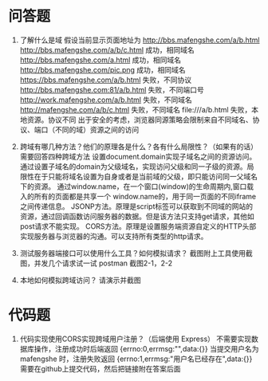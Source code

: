 # 问答题
1. 了解什么是域
假设当前显示页面地址为 http://bbs.mafengshe.com/a/b.html
http://bbs.mafengshe.com/a/b/c.html  成功，相同域名
http://bbs.mafengshe.com/a.html  成功，相同域名
http://bbs.mafengshe.com/pic.png  成功，相同域名
https://bbs.mafengshe.com/a/b.html 失败，不同协议
http://bbs.mafengshe.com:81/a/b.html 失败，不同端口号
http://work.mafengshe.com/a/b.html 失败，不同域名
http://mafengshe.com/a/b/c.html  失败，不同域名
file:///a/b.html 失败，本地资源。协议不同
出于安全的考虑，浏览器同源策略会限制来自不同域名、协议、端口（不同的域）资源之间的访问
2. 跨域有哪几种方法？他们的原理各是什么？各有什么局限性？（如果有的话）
需要回答四种跨域方法
设置document.domain实现子域名之间的资源访问。通过设置子域名的domain为父级域名，实现访问父级和同一子级的资源。局限性在于只能将域名设置为自身或者是当前域的父级，即只能访问同一父域名下的资源。
通过window.name，在一个窗口(window)的生命周期内,窗口载入的所有的页面都是共享一个 window.name的，用于同一页面的不同iframe之间传递信息。
JSONP方法。原理是script标签可以获取到不同域的网站的资源，通过回调函数访问服务器的数据。但是该方法只支持get请求，其他如post请求不能实现。
CORS方法。原理是设置服务端资源自定义的HTTP头部实现服务器与浏览器的沟通。可以支持所有类型的http请求。

3. 测试服务器端接口可以使用什么工具？如何模拟请求？
截图附上工具使用截图，并发几个请求试一试
postman 截图2-1，2-2
4. 本地如何模拟跨域访问？
请演示并截图

# 代码题
1. 代码实现使用CORS实现跨域用户注册？（后端使用 Express）
不需要实现数据库操作，注册成功时后端返回
{errno:0,errmsg:"",data:{}}
当提交用户名为 mafengshe 时，注册失败返回
{errno:1,errmsg:"用户名已经存在",data:{}}
需要在github上提交代码，然后把链接附在答案后面